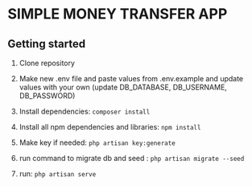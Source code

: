 # SIMPLE MONEY TRANSFER APP

## Getting started

1. Clone repository

2.  Make  new .env file and paste values from .env.example and update values with your own (update DB_DATABASE, DB_USERNAME, DB_PASSWORD)

3. Install dependencies:
   `composer install`
    
3. Install all npm dependencies and libraries:
   `npm install`

4. Make key if needed:
   `php artisan key:generate`  

5. run command to migrate db and seed :
      `php artisan migrate --seed`  

6. run:
      `php artisan serve`

